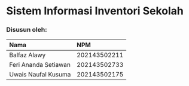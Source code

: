 # <strong>Sistem Informasi Inventori Sekolah</strong>

### Disusun oleh:

| Nama                 | NPM          |
| :------------------- | :----------- |
| Balfaz Alawy         | 202143502211 |
| Feri Ananda Setiawan | 202143502733 |
| Uwais Naufal Kusuma  | 202143502175 |

